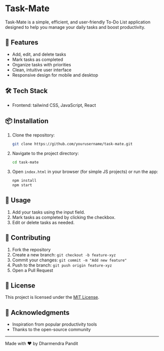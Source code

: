 # Task-Mate

Task-Mate is a simple, efficient, and user-friendly To-Do List application designed to help you manage your daily tasks and boost productivity.

## 🚀 Features
- Add, edit, and delete tasks
- Mark tasks as completed
- Organize tasks with priorities
- Clean, intuitive user interface
- Responsive design for mobile and desktop

## 🛠️ Tech Stack
- Frontend: tailwind CSS, JavaScript, React 


## 📦 Installation
1. Clone the repository:
   ```bash
   git clone https://github.com/yourusername/task-mate.git
   ```
2. Navigate to the project directory:
   ```bash
   cd task-mate
   ```
3. Open `index.html` in your browser (for simple JS projects) or run the app:
   ```bash
   npm install
   npm start
   ```

## 📝 Usage
1. Add your tasks using the input field.
2. Mark tasks as completed by clicking the checkbox.
3. Edit or delete tasks as needed.

## 🤝 Contributing
1. Fork the repository
2. Create a new branch: `git checkout -b feature-xyz`
3. Commit your changes: `git commit -m "Add new feature"`
4. Push to the branch: `git push origin feature-xyz`
5. Open a Pull Request

## 📄 License
This project is licensed under the [MIT License](LICENSE).

## 🙌 Acknowledgments
- Inspiration from popular productivity tools
- Thanks to the open-source community

---  
Made with ❤️ by Dharmendra Pandit

